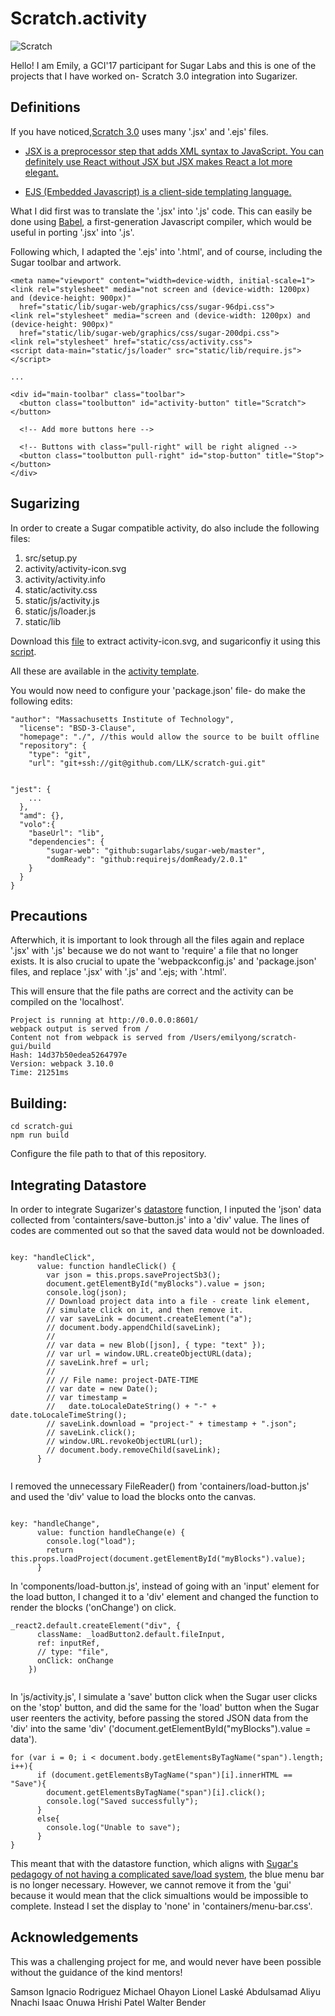# Scratch.activity
![Scratch](http://i68.tinypic.com/103zn7s.png)

Hello! I am Emily, a GCI'17 participant for Sugar Labs and this is one of the projects that I have worked on- Scratch 3.0 integration into Sugarizer.

## Definitions

If you have noticed,[Scratch 3.0](https://github.com/LLK/scratch-gui) uses many '.jsx' and '.ejs' files. 

+ [JSX is a preprocessor step that adds XML syntax to JavaScript. You can definitely use React without JSX but JSX makes React a lot more elegant.](http://buildwithreact.com/tutorial/jsx)

+ [EJS (Embedded Javascript) is a client-side templating language.](http://www.embeddedjs.com/)

What I did first was to translate the '.jsx' into '.js' code. This can easily be done using [Babel](https://babeljs.io/), a first-generation Javascript compiler, which would be useful in porting '.jsx' into '.js'.

Following which, I adapted the '.ejs' into '.html', and of course, including the Sugar toolbar and artwork.

```
<meta name="viewport" content="width=device-width, initial-scale=1">
<link rel="stylesheet" media="not screen and (device-width: 1200px) and (device-height: 900px)"
  href="static/lib/sugar-web/graphics/css/sugar-96dpi.css">
<link rel="stylesheet" media="screen and (device-width: 1200px) and (device-height: 900px)"
  href="static/lib/sugar-web/graphics/css/sugar-200dpi.css">
<link rel="stylesheet" href="static/css/activity.css">
<script data-main="static/js/loader" src="static/lib/require.js"></script>

...

<div id="main-toolbar" class="toolbar">
  <button class="toolbutton" id="activity-button" title="Scratch"></button>

  <!-- Add more buttons here -->

  <!-- Buttons with class="pull-right" will be right aligned -->
  <button class="toolbutton pull-right" id="stop-button" title="Stop"></button>
</div>

```

## Sugarizing 

In order to create a Sugar compatible activity, do also include the following files:

1. src/setup.py
2. activity/activity-icon.svg 
3. activity/activity.info
4. static/activity.css
5. static/js/activity.js
6. static/js/loader.js
7. static/lib

Download this [file](http://wiki.laptop.org/go/File:Scratch-25.xo) to extract activity-icon.svg, and sugariconfiy it using this [script](https://github.com/sugarlabs/sugar-docs/blob/master/sugar-iconify.md).

All these are available in the [activity template](https://github.com/llaske/sugarizer/tree/master/activities/ActivityTemplate).

You would now need to configure your 'package.json' file- do make the following edits:

```
"author": "Massachusetts Institute of Technology",
  "license": "BSD-3-Clause",
  "homepage": "./", //this would allow the source to be built offline
  "repository": {
    "type": "git",
    "url": "git+ssh://git@github.com/LLK/scratch-gui.git"
   
```

```
"jest": {
    ...
  },
  "amd": {},
  "volo":{
    "baseUrl": "lib",
    "dependencies": {
        "sugar-web": "github:sugarlabs/sugar-web/master",
        "domReady": "github:requirejs/domReady/2.0.1"
    }
  }
}
```

## Precautions

Afterwhich, it is important to look through all the files again and replace '.jsx' with '.js' because we do not want to 'require' a file that no longer exists. It is also crucial to upate the 'webpackconfig.js' and 'package.json' files, and replace '.jsx' with '.js' and '.ejs; with '.html'.

This will ensure that the file paths are correct and the activity can be compiled on the 'localhost'. 

```
Project is running at http://0.0.0.0:8601/
webpack output is served from /
Content not from webpack is served from /Users/emilyong/scratch-gui/build
Hash: 14d37b50edea5264797e
Version: webpack 3.10.0
Time: 21251ms
```

## Building:

```
cd scratch-gui
npm run build
```

Configure the file path to that of this repository.

## Integrating Datastore

In order to integrate Sugarizer's [datastore](https://github.com/llaske/sugarizer/tree/master/activities/ActivityTemplate/lib/sugar-web/datastore) function, I inputed the 'json' data collected from 'containters/save-button.js' into a 'div' value. The lines of codes are commented out so that the saved data would not be downloaded.

```

key: "handleClick",
      value: function handleClick() {
        var json = this.props.saveProjectSb3();
        document.getElementById("myBlocks").value = json;
        console.log(json);
        // Download project data into a file - create link element,
        // simulate click on it, and then remove it.
        // var saveLink = document.createElement("a");
        // document.body.appendChild(saveLink);
        //
        // var data = new Blob([json], { type: "text" });
        // var url = window.URL.createObjectURL(data);
        // saveLink.href = url;
        //
        // // File name: project-DATE-TIME
        // var date = new Date();
        // var timestamp =
        //   date.toLocaleDateString() + "-" + date.toLocaleTimeString();
        // saveLink.download = "project-" + timestamp + ".json";
        // saveLink.click();
        // window.URL.revokeObjectURL(url);
        // document.body.removeChild(saveLink);
      }
      
```

I removed the unnecessary FileReader() from 'containers/load-button.js' and used the 'div' value to load the blocks onto the canvas.

```

key: "handleChange",
      value: function handleChange(e) {
        console.log("load");
        return this.props.loadProject(document.getElementById("myBlocks").value);
      }

```

In 'components/load-button.js', instead of going with an 'input' element for the load button, I changed it to a 'div' element and changed the function to render the blocks ('onChange') on click.

```
_react2.default.createElement("div", {
      className: _loadButton2.default.fileInput,
      ref: inputRef,
      // type: "file",
      onClick: onChange
    })
    
```
In 'js/activity.js', I simulate a 'save' button click when the Sugar user clicks on the 'stop' button, and did the same for the 'load' button when the Sugar user reenters the activity, before passing the stored JSON data from the 'div' into the same 'div' ('document.getElementById("myBlocks").value = data').

```
for (var i = 0; i < document.body.getElementsByTagName("span").length; i++){
      if (document.getElementsByTagName("span")[i].innerHTML == "Save"){
        document.getElementsByTagName("span")[i].click();
        console.log("Saved successfully");
      }
      else{
        console.log("Unable to save");
      }
}

```

This meant that with the datastore function, which aligns with [Sugar's pedagogy of not having a complicated save/load system](https://wiki.sugarlabs.org/go/Human_Interface_Guidelines/The_Sugar_Interface), the blue menu bar is no longer necessary. However, we cannot remove it from the 'gui' because it would mean that the click simualtions would be impossible to complete. Instead I set the display to 'none' in 'containers/menu-bar.css'.

## Acknowledgements

This was a challenging project for me, and would never have been possible without the guidance of the kind mentors! 

Samson
Ignacio Rodriguez
Michael Ohayon
Lionel Laské
Abdulsamad Aliyu
Nnachi Isaac Onuwa
Hrishi Patel
Walter Bender
